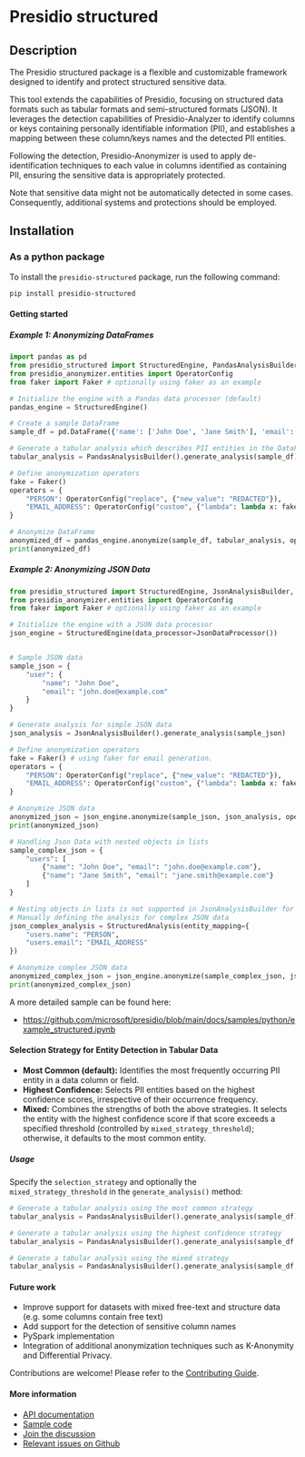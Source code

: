 # Presidio structured

## Description

The Presidio structured package is a flexible and customizable framework designed to identify and protect structured sensitive data.

This tool extends the capabilities of Presidio, focusing on structured data formats such as tabular formats and semi-structured formats (JSON).
It leverages the detection capabilities of Presidio-Analyzer to identify columns or keys containing personally identifiable information (PII), and establishes a mapping between these column/keys names and the detected PII entities.

Following the detection, Presidio-Anonymizer is used to apply de-identification techniques
to each value in columns identified as containing PII, ensuring the sensitive data is appropriately protected.

Note that sensitive data might not be automatically detected in some cases. Consequently, additional systems and protections should be employed.

## Installation

### As a python package

To install the `presidio-structured` package, run the following command:

```sh
pip install presidio-structured
```

#### Getting started

##### Example 1: Anonymizing DataFrames

```python
import pandas as pd
from presidio_structured import StructuredEngine, PandasAnalysisBuilder
from presidio_anonymizer.entities import OperatorConfig
from faker import Faker # optionally using faker as an example

# Initialize the engine with a Pandas data processor (default)
pandas_engine = StructuredEngine()

# Create a sample DataFrame
sample_df = pd.DataFrame({'name': ['John Doe', 'Jane Smith'], 'email': ['john.doe@example.com', 'jane.smith@example.com']})

# Generate a tabular analysis which describes PII entities in the DataFrame.
tabular_analysis = PandasAnalysisBuilder().generate_analysis(sample_df)

# Define anonymization operators
fake = Faker()
operators = {
    "PERSON": OperatorConfig("replace", {"new_value": "REDACTED"}),
    "EMAIL_ADDRESS": OperatorConfig("custom", {"lambda": lambda x: fake.safe_email()})
}

# Anonymize DataFrame
anonymized_df = pandas_engine.anonymize(sample_df, tabular_analysis, operators=operators)
print(anonymized_df)
```

##### Example 2: Anonymizing JSON Data

```python
from presidio_structured import StructuredEngine, JsonAnalysisBuilder, StructuredAnalysis, JsonDataProcessor
from presidio_anonymizer.entities import OperatorConfig
from faker import Faker # optionally using faker as an example

# Initialize the engine with a JSON data processor
json_engine = StructuredEngine(data_processor=JsonDataProcessor())


# Sample JSON data
sample_json = {
    "user": {
        "name": "John Doe",
        "email": "john.doe@example.com"
    }
}

# Generate analysis for simple JSON data
json_analysis = JsonAnalysisBuilder().generate_analysis(sample_json)

# Define anonymization operators
fake = Faker() # using faker for email generation.
operators = {
    "PERSON": OperatorConfig("replace", {"new_value": "REDACTED"}),
    "EMAIL_ADDRESS": OperatorConfig("custom", {"lambda": lambda x: fake.safe_email()})
}

# Anonymize JSON data
anonymized_json = json_engine.anonymize(sample_json, json_analysis, operators=operators)
print(anonymized_json)

# Handling Json Data with nested objects in lists
sample_complex_json = {
    "users": [
        {"name": "John Doe", "email": "john.doe@example.com"},
        {"name": "Jane Smith", "email": "jane.smith@example.com"}
    ]
}

# Nesting objects in lists is not supported in JsonAnalysisBuilder for now,
# Manually defining the analysis for complex JSON data
json_complex_analysis = StructuredAnalysis(entity_mapping={
    "users.name": "PERSON",
    "users.email": "EMAIL_ADDRESS"
})

# Anonymize complex JSON data
anonymized_complex_json = json_engine.anonymize(sample_complex_json, json_complex_analysis, operators=operators)
print(anonymized_complex_json)
```

A more detailed sample can be found here:

- <https://github.com/microsoft/presidio/blob/main/docs/samples/python/example_structured.ipynb>

#### Selection Strategy for Entity Detection in Tabular Data

- **Most Common (default):**  Identifies the most frequently occurring PII entity in a data column or field.
- **Highest Confidence:**  Selects PII entities based on the highest confidence scores, irrespective of their occurrence frequency.
- **Mixed:**  Combines the strengths of both the above strategies. It selects the entity with the highest confidence score if that score exceeds a specified threshold (controlled by `mixed_strategy_threshold`); otherwise, it defaults to the most common entity.

##### Usage

Specify the `selection_strategy` and optionally the `mixed_strategy_threshold` in the `generate_analysis()` method:

```python
# Generate a tabular analysis using the most common strategy
tabular_analysis = PandasAnalysisBuilder().generate_analysis(sample_df)

# Generate a tabular analysis using the highest confidence strategy
tabular_analysis = PandasAnalysisBuilder().generate_analysis(sample_df, selection_strategy="highest_confidence")

# Generate a tabular analysis using the mixed strategy
tabular_analysis = PandasAnalysisBuilder().generate_analysis(sample_df, selection_strategy="mixed", mixed_strategy_threshold=0.75)
```

#### Future work

- Improve support for datasets with mixed free-text and structure data (e.g. some columns contain free text)
- Add support for the detection of sensitive column names
- PySpark implementation
- Integration of additional anonymization techniques such as K-Anonymity and Differential Privacy.

Contributions are welcome! Please refer to the [Contributing Guide](https://github.com/microsoft/presidio/blob/main/CONTRIBUTING.md).

#### More information

- [API documentation](../api/structured_python.md)
- [Sample code](../samples/python/example_structured.ipynb)
- [Join the discussion](https://github.com/microsoft/presidio/discussions?discussions_q=structured)
- [Relevant issues on Github](https://github.com/microsoft/presidio/issues?q=is%3Aissue+label%3Astructured-data)

